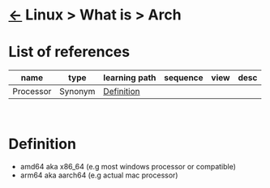 # [&larr;][Repo_Readme] Linux > What is > Arch

[//]: #(Reference)
[Repo_Readme]:    ../list/object_list.md


[Processor_Whatis]:  ../whatis/processor_whatis.md


# List of references

|name|type|learning path|sequence|view|desc|
|-|-|-|-|-|-|
|Processor|Synonym|[Definition][Processor_Whatis]|
<br>

# Definition

- amd64 aka x86_64 (e.g most windows processor or compatible)
- arm64 aka aarch64 (e.g actual mac processor)